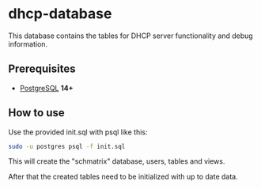 # dhcp-database

This database contains the tables for DHCP server functionality and debug information.

## Prerequisites

- [PostgreSQL](https://www.postgresql.org/download/) **14+**

## How to use

Use the provided init.sql with psql like this:

```bash
sudo -u postgres psql -f init.sql
```

This will create the "schmatrix" database, users, tables and views.

After that the created tables need to be initialized with up to date data.

